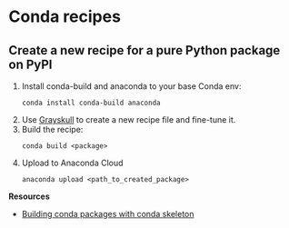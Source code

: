 # Conda recipes

## Create a new recipe for a pure Python package on PyPI

1. Install conda-build and anaconda to your base Conda env:
   ```
   conda install conda-build anaconda 
   ```
2. Use [Grayskull](https://www.marcelotrevisani.com/grayskull) to create a new recipe file and fine-tune it.
3. Build the recipe:
   ```
   conda build <package>
   ```
4. Upload to Anaconda Cloud
   ```
   anaconda upload <path_to_created_package>
   ```

**Resources**

- [Building conda packages with conda skeleton](https://conda.io/projects/conda-build/en/latest/user-guide/tutorials/build-pkgs-skeleton.html)